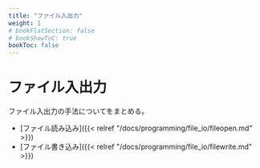 ```yaml
---
title: "ファイル入出力"
weight: 1
# bookFlatSection: false
# bookShowToC: true
bookToc: false
---
```


# ファイル入出力

ファイル入出力の手法についてをまとめる。

- [ファイル読み込み]({{< relref "/docs/programming/file_io/fileopen.md" >}})
- [ファイル書き込み]({{< relref "/docs/programming/file_io/filewrite.md" >}})